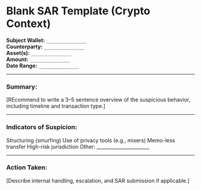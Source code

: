 # Blank SAR Template (Crypto Context)

**Subject Wallet:** `_______________`  
**Counterparty:** `_______________`  
**Asset(s):** `_______________`  
**Amount:** `_______________`  
**Date Range:** `_______________`

---

###  Summary:

[REcommend to write a 3–5 sentence overview of the suspicious behavior, including timeline and transaction type.]

---

### Indicators of Suspicion:

  Structuring (smurfing)
  Use of privacy tools (e.g., mixers)
  Memo-less transfer
  High-risk jurisdiction
  Other: ______________________

---

###  Action Taken:

[Describe internal handling, escalation, and SAR submission if applicable.]
